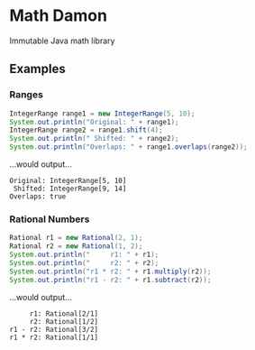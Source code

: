 # Math Damon
Immutable Java math library

## Examples

### Ranges

```java
IntegerRange range1 = new IntegerRange(5, 10);
System.out.println("Original: " + range1);
IntegerRange range2 = range1.shift(4);
System.out.println(" Shifted: " + range2);
System.out.println("Overlaps: " + range1.overlaps(range2));
```
...would output...

    Original: IntegerRange[5, 10]
     Shifted: IntegerRange[9, 14]
    Overlaps: true

### Rational Numbers

```java
Rational r1 = new Rational(2, 1);
Rational r2 = new Rational(1, 2);
System.out.println("     r1: " + r1);
System.out.println("     r2: " + r2);
System.out.println("r1 * r2: " + r1.multiply(r2));
System.out.println("r1 - r2: " + r1.subtract(r2));
```
...would output...

         r1: Rational[2/1]
         r2: Rational[1/2]
    r1 - r2: Rational[3/2]
    r1 * r2: Rational[1/1]

